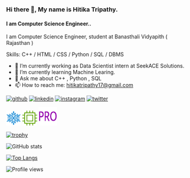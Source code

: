 ### Hi there 👋, My name is Hitika Tripathy.
#### I am Computer Science Engineer..
I am Computer Science Engineer, student at Banasthali Vidyapith ( Rajasthan )

Skills: C++ / HTML / CSS / Python / SQL / DBMS 

- 🔭 I’m currently working as Data Scientist intern at SeekACE Solutions. 
- 🌱 I’m currently learning Machine Learing. 
- 💬 Ask me about C++ , Python , SQL
- 📫 How to reach me: hitikatripathy17@gmail.com 


[<img src='https://cdn.jsdelivr.net/npm/simple-icons@3.0.1/icons/github.svg' alt='github' height='40'>](https://github.com/hitika1703)  [<img src='https://cdn.jsdelivr.net/npm/simple-icons@3.0.1/icons/linkedin.svg' alt='linkedin' height='40'>](https://www.linkedin.com/in/hitikatripathy/)  [<img src='https://cdn.jsdelivr.net/npm/simple-icons@3.0.1/icons/instagram.svg' alt='instagram' height='40'>](https://www.instagram.com/hitika_ht/)  [<img src='https://cdn.jsdelivr.net/npm/simple-icons@3.0.1/icons/twitter.svg' alt='twitter' height='40'>](https://twitter.com/@TripathyHitika)  

<a href='https://archiveprogram.github.com/'><img src='https://raw.githubusercontent.com/acervenky/animated-github-badges/master/assets/acbadge.gif' width='40' height='40'></a> <a href='https://docs.github.com/en/developers'><img src='https://raw.githubusercontent.com/acervenky/animated-github-badges/master/assets/devbadge.gif' width='40' height='40'></a> <a href='https://github.com/pricing'><img src='https://raw.githubusercontent.com/acervenky/animated-github-badges/master/assets/pro.gif' width='50' height='50'></a>

[![trophy](https://github-profile-trophy.vercel.app/?username=hitika1703)](https://github.com/ryo-ma/github-profile-trophy)

![GitHub stats](https://github-readme-stats.vercel.app/api?username=hitika1703&show_icons=true)  

[![Top Langs](https://github-readme-stats.vercel.app/api/top-langs/?username=hitika1703)](https://github.com/anuraghazra/github-readme-stats)

![Profile views](https://gpvc.arturio.dev/hitika1703)  
